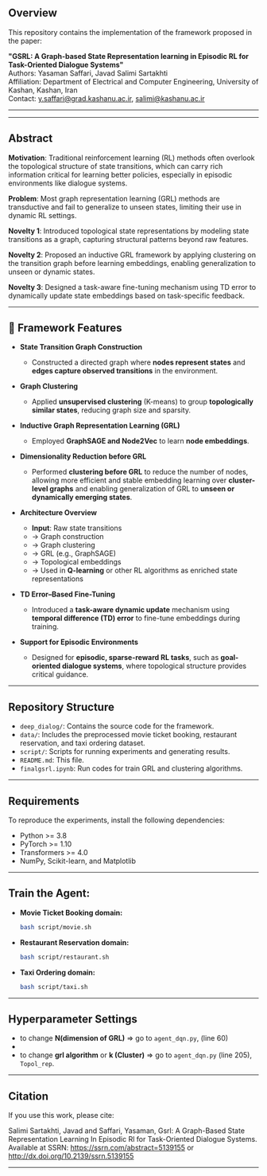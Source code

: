 ## Overview
This repository contains the implementation of the framework proposed in the paper:

**"GSRL: A Graph-based State Representation learning in Episodic RL for Task-Oriented Dialogue Systems"**  
Authors: Yasaman Saffari, Javad Salimi Sartakhti  
Affiliation: Department of Electrical and Computer Engineering, University of Kashan, Kashan, Iran  
Contact: [y.saffari@grad.kashanu.ac.ir](mailto:saffari@kashanu.ac.ir), [salimi@kashanu.ac.ir](mailto:salimi@kashanu.ac.ir)

---

--- 
## Abstract

**Motivation**: Traditional reinforcement learning (RL) methods often overlook the topological structure of state transitions, which can carry rich information critical for learning better policies, especially in episodic environments like dialogue systems.

**Problem**: Most graph representation learning (GRL) methods are transductive and fail to generalize to unseen states, limiting their use in dynamic RL settings.

**Novelty 1**: Introduced topological state representations by modeling state transitions as a graph, capturing structural patterns beyond raw features.

**Novelty 2**: Proposed an inductive GRL framework by applying clustering on the transition graph before learning embeddings, enabling generalization to unseen or dynamic states.

**Novelty 3**: Designed a task-aware fine-tuning mechanism using TD error to dynamically update state embeddings based on task-specific feedback.

---

## 🔹 Framework Features 

- **State Transition Graph Construction**  
  - Constructed a directed graph where **nodes represent states** and **edges capture observed transitions** in the environment.

- **Graph Clustering**  
  - Applied **unsupervised clustering** (K-means) to group **topologically similar states**, reducing graph size and sparsity.

- **Inductive Graph Representation Learning (GRL)**  
  - Employed **GraphSAGE and Node2Vec** to learn **node embeddings**.

- **Dimensionality Reduction before GRL**  
  - Performed **clustering before GRL** to reduce the number of nodes, allowing more efficient and stable embedding learning over **cluster-level graphs** and enabling generalization of GRL to **unseen or dynamically emerging states**.

- **Architecture Overview**  
  - **Input**: Raw state transitions  
  - → Graph construction  
  - → Graph clustering  
  - → GRL (e.g., GraphSAGE)  
  - → Topological embeddings  
  - → Used in **Q-learning** or other RL algorithms as enriched state representations

- **TD Error–Based Fine-Tuning**  
  - Introduced a **task-aware dynamic update** mechanism using **temporal difference (TD) error** to fine-tune embeddings during training.

- **Support for Episodic Environments**  
  - Designed for **episodic, sparse-reward RL tasks**, such as **goal-oriented dialogue systems**, where topological structure provides critical guidance.

---
## Repository Structure
- `deep_dialog/`: Contains the source code for the framework.
- `data/`: Includes the preprocessed movie ticket booking, restaurant reservation, and taxi ordering dataset.
- `script/`: Scripts for running experiments and generating results.
- `README.md`: This file.
- `finalgsrl.ipynb`: Run codes for train GRL and clustering algorithms.
---
## Requirements
To reproduce the experiments, install the following dependencies:
- Python >= 3.8
- PyTorch >= 1.10
- Transformers >= 4.0
- NumPy, Scikit-learn, and Matplotlib
---
## Train the Agent:
   - **Movie Ticket Booking domain:**  
     ```bash
     bash script/movie.sh
     ```
   - **Restaurant Reservation domain:**  
     ```bash
     bash script/restaurant.sh
     ```
   - **Taxi Ordering domain:**  
     ```bash
     bash script/taxi.sh
     ```
---
## Hyperparameter Settings
- to change **N(dimension of GRL)**  =>  go to `agent_dqn.py`, (line 60)
- 
- to change **grl algorithm** or **k (Cluster)**  =>  go to `agent_dqn.py` (line 205), `Topol_rep`.

--- 
## Citation
If you use this work, please cite:

Salimi Sartakhti, Javad and Saffari, Yasaman, Gsrl: A Graph-Based State Representation Learning In Episodic Rl for Task-Oriented Dialogue Systems. Available at SSRN: https://ssrn.com/abstract=5139155 or http://dx.doi.org/10.2139/ssrn.5139155

---
